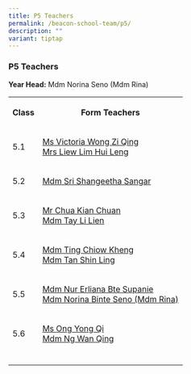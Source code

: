 ```yaml
---
title: P5 Teachers
permalink: /beacon-school-team/p5/
description: ""
variant: tiptap
---
```

<h3>P5 Teachers</h3>
<p><strong>Year Head:</strong> Mdm Norina Seno (Mdm Rina)</p>
<table style="minWidth: 50px">
<colgroup>
<col>
<col>
</colgroup>
<tbody>
<tr>
<th rowspan="1" colspan="1">
<p><strong>Class</strong>
</p>
</th>
<th rowspan="1" colspan="1">
<p><strong>Form Teachers</strong>
</p>
</th>
</tr>
<tr>
<td rowspan="1" colspan="1">
<p>5.1</p>
</td>
<td rowspan="1" colspan="1">
<p><a href="mailto:victoria_wong_zi_qing@moe.edu.sg" rel="noopener nofollow" target="_blank">Ms Victoria Wong Zi Qing</a>
<br><a href="mailto:lim_hui_leng@moe.edu.sg" rel="noopener nofollow" target="_blank">Mrs Liew Lim Hui Leng</a>
</p>
</td>
</tr>
<tr>
<td rowspan="1" colspan="1">
<p>5.2</p>
</td>
<td rowspan="1" colspan="1">
<p><a href="mailto:sri_shangeetha_sangar@moe.edu.sg" rel="noopener nofollow" target="_blank">Mdm Sri Shangeetha Sangar</a>
</p>
</td>
</tr>
<tr>
<td rowspan="1" colspan="1">
<p>5.3</p>
</td>
<td rowspan="1" colspan="1">
<p><a href="mailto:chua_kian_chuan@moe.edu.sg" rel="noopener nofollow" target="_blank">Mr Chua Kian Chuan</a>
<br><a href="mailto:tay_li_lien@moe.edu.sg" rel="noopener nofollow" target="_blank">Mdm Tay Li Lien</a>
</p>
</td>
</tr>
<tr>
<td rowspan="1" colspan="1">
<p>5.4</p>
</td>
<td rowspan="1" colspan="1">
<p><a href="mailto:ting_chiow_kheng@moe.edu.sg" rel="noopener nofollow" target="_blank">Mdm Ting Chiow Kheng</a>
<br><a href="mailto:tan_shin_ling@moe.edu.sg" rel="noopener nofollow" target="_blank">Mdm Tan Shin Ling</a>
</p>
</td>
</tr>
<tr>
<td rowspan="1" colspan="1">
<p>5.5</p>
</td>
<td rowspan="1" colspan="1">
<p><a href="mailto:nur_erliana_supanie@moe.edu.sg" rel="noopener nofollow" target="_blank">Mdm Nur Erliana Bte Supanie</a>
<br><a href="mailto:norina_seno@moe.edu.sg" rel="noopener nofollow" target="_blank">Mdm Norina Binte Seno (Mdm Rina)</a>
</p>
</td>
</tr>
<tr>
<td rowspan="1" colspan="1">
<p>5.6</p>
</td>
<td rowspan="1" colspan="1">
<p><a href="mailto:ong_yong_qi@moe.edu.sg" rel="noopener nofollow" target="_blank">Ms Ong Yong Qi</a>
<br><a href="mailto:ng_wan_qing@moe.edu.sg" rel="noopener nofollow" target="_blank">Mdm Ng Wan Qing</a>
</p>
</td>
</tr>
<tr>
<td rowspan="1" colspan="1">
<p></p>
</td>
<td rowspan="1" colspan="1">
<p></p>
</td>
</tr>
</tbody>
</table>
<p></p>
